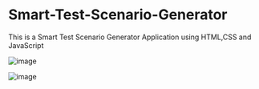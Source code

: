 # Smart-Test-Scenario-Generator
This is a Smart Test Scenario Generator Application using HTML,CSS and JavaScript

![image](https://github.com/user-attachments/assets/ca25cbea-4e85-49b1-bd1d-a991d1416449)

![image](https://github.com/user-attachments/assets/053c6f9b-50ec-49cd-8118-bcaf2e004dc0)
